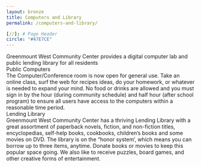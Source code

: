 ```yaml
---
layout: bronze
title: Computers and Library
permalink: /computers-and-library/

[//]: # Page Header
circle: "#47E7CE"
---
```


<div class="cover_group discover_overlay" style="background-image: url('/assets/img/gwcc_publiccomputers.jpg');">
</div>

<div class="discover_grid">
    <div class="history_meta">
        <div class="history_title">
            Greenmount West Community Center provides a digital computer lab and public lending library for all residents
        </div>
        <div class="history_summary">
            <div class="history_p">
                <span>Public Computers</span>
                <div>The Computer/Conference room is now open for general use. Take an online class, surf the web for recipes ideas, do your homework, or whatever is needed to expand your mind. No food or drinks are allowed and you must sign in by the hour (during community schedule) and half hour (after school program) to ensure all users have access to the computers within a reasonable time period.</div>
            </div>
            <div class="history_p">
                <span>Lending Library</span>
                <div>Greenmount West Community Center has a thriving Lending Library with a great assortment of paperback novels, fiction, and non-fiction titles, encyclopedias, self-help books, cookbooks, children’s books and some movies on DVD. The library is on the “honor system’, which means you can borrow up to three items, anytime. Donate books or movies to keep this popular space going. We also like to receive puzzles, board games, and other creative forms of entertainment.</div>
            </div>
        </div>
    </div>
</div>

